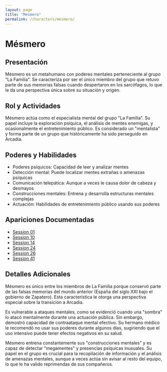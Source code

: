 ```yaml
---
layout: page
title: "Mesmero"
permalink: /characters/mesmero/
---
```


# Mésmero

## Presentación
Mésmero es un metahumano con poderes mentales perteneciente al grupo "La Familia". Se caracteriza por ser el único miembro del grupo que retuvo parte de sus memorias falsas cuando despertaron en los sarcófagos, lo que le da una perspectiva única sobre su situación y origen.

## Rol y Actividades
Mésmero actúa como el especialista mental del grupo "La Familia". Su papel incluye la exploración psíquica, el análisis de mentes enemigas, y ocasionalmente el entretenimiento público. Es considerado un "mentalista" y forma parte de un grupo que históricamente ha sido perseguido en Arcadia.

## Poderes y Habilidades
- Poderes psíquicos: Capacidad de leer y analizar mentes
- Detección mental: Puede localizar mentes extrañas o amenazas psíquicas
- Comunicación telepática: Aunque a veces le causa dolor de cabeza y desmayos
- Construcciones mentales: Entrena y desarrolla estructuras mentales complejas
- Actuación: Habilidades de entretenimiento público usando sus poderes

## Apariciones Documentadas
- [Session 01](../../campaigns/la-familia/session-01.md)
- [Session 10](../../campaigns/la-familia/session-10.md)
- [Session 14](../../campaigns/la-familia/session-14.md)
- [Session 24](../../campaigns/la-familia/session-24.md)
- [Session 26](../../campaigns/la-familia/session-26.md)
- [Session 41](../../campaigns/la-familia/session-41.md)

## Detalles Adicionales
Mésmero es único entre los miembros de La Familia porque conservó parte de las falsas memorias del mundo anterior (España del siglo XXI bajo el gobierno de Zapatero). Esta característica le otorga una perspectiva especial sobre la transición a Arcadia.

Es vulnerable a ataques mentales, como se evidenció cuando una "sombra" lo atacó mentalmente durante una actuación pública. Sin embargo, demostró capacidad de contraataque mental efectivo. Su hermano médico le recomendó no usar sus poderes durante algunos días, sugiriendo que el uso intensivo puede tener efectos negativos en su salud.

Mésmero entrena constantemente sus "construcciones mentales" y es capaz de detectar "megamentes" y presencias psíquicas inusuales. Su papel en el grupo es crucial para la recopilación de información y el análisis de amenazas mentales, aunque a veces actúa sin avisar al resto del equipo, lo que le ha valido reprimendas de sus compañeros.